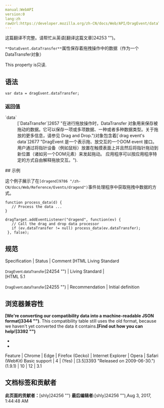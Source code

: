 ```yaml
---
manual:WebAPI
version:0
lang:zh
rawUrl:https://developer.mozilla.org/zh-CN/docs/Web/API/DragEvent/dataTransfer
---
```




这篇翻译不完整。请帮忙从英语[翻译这篇文章]24253 "")。







`**DataEvent.dataTransfer**`属性保存着拖拽操作中的数据（作为一个DataTransfer对象）



This property is只读.


## 语法<a name="语法"></a>

```
var data = dragEvent.dataTransfer;

```

### 返回值<a name="返回值"></a>
<dl><dt id=''>`data`</dt><dd>[`DataTransfer`]2657 "在进行拖放操作时，DataTransfer 对象用来保存被拖动的数据。它可以保存一项或多项数据、一种或者多种数据类型。关于拖放的更多信息，请参见 Drag and Drop.")对象包含着[`drag event's data`]2677 "DragEvent 是一个表示拖、放交互的一个DOM event 接口。用户通过将指针设备（例如鼠标）放置在触摸表面上并且然后将指针拖动到新位置（诸如另一个DOM元素）来发起拖动。 应用程序可以按应用程序特定的方式自由解释拖放交互。").</dd></dl>
## 示例<a name="示例"></a>


这个例子展示了在`[dragend]9786 "/zh-CN/docs/Web/Reference/Events/dragend")`事件处理程序中获取拖拽中数据的方式。


```
function process_data(d) {
   // Process the data ...
}

dragTarget.addEventListener("dragend", function(ev) {
   // Call the drag and drop data processor
   if (ev.dataTransfer != null) process_data(ev.dataTransfer);
 }, false);
```

## 规范<a name="规范"></a>
Specification | Status | Comment 
[HTML Living Standard<br></br><small>DragEvent.dataTransfer</small>]24254 "") | Living Standard |  
[HTML 5.1<br></br><small>DragEvent.dataTransfer</small>]24255 "") | Recommendation | Initial definition 


## 浏览器兼容性<a name="浏览器兼容性"></a>


**[We&#39;re converting our compatibility data into a machine-readable JSON format]3344 "")**. This compatibility table still uses the old format, because we haven&#39;t yet converted the data it contains.**[Find out how you can help!]3392 "")**


* 
* 
Feature | Chrome | Edge | Firefox (Gecko) | Internet Explorer | Opera | Safari (WebKit) 
Basic support | 4 | (Yes) | [3.5]3393 "Released on 2009-06-30.")(1.9.1) | 10 | 12 | 3.1 






## 文档标签和贡献者
**此页面的贡献者：**[shly]24256 "")
**最后编辑者:**[shly]24256 ""),<time>Aug 3, 2017, 1:44:48 AM</time>


